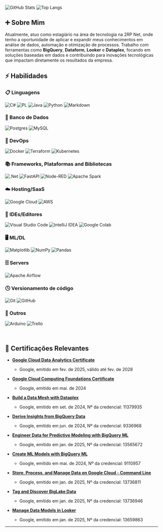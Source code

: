 ![GitHub Stats](https://github-readme-stats.vercel.app/api?username=ricardofsilva7&theme=transparent&bg_color=000&border_color=30A3DC&show_icons=true&icon_color=30A3DC&title_color=E94D5F&text_color=FFF)
![Top Langs](https://github-readme-stats-git-masterrstaa-rickstaa.vercel.app/api/top-langs/?username=ricardofsilva7&layout=compact&bg_color=000&border_color=30A3DC&title_color=E94D5F&text_color=FFF)

## ➕ Sobre Mim
Atualmente, atuo como estagiário na área de tecnologia na 2RP Net, onde tenho a oportunidade de aplicar e expandir meus conhecimentos em análise de dados, automação e otimização de processos. Trabalho com ferramentas como **BigQuery**, **Dataform**, **Looker** e **Dataplex**, focando em soluções baseadas em dados e contribuindo para inovações tecnológicas que impactam diretamente os resultados da empresa.

## ⚡ Habilidades 

### 📋 Linguagens

![C#](https://img.shields.io/badge/c%23-%23239120.svg?style=for-the-badge&logo=csharp&logoColor=white)
![PL](https://img.shields.io/badge/PL%2FSQL-FFFFFF?style=for-the-badge&logo=oracle&logoColor=FF0000&labelColor=FFFFFF&color=FF0000)
![Java](https://img.shields.io/badge/java-%23ED8B00.svg?style=for-the-badge&logo=openjdk&logoColor=white)
![Python](https://img.shields.io/badge/python-3670A0?style=for-the-badge&logo=python&logoColor=ffdd54)
![Markdown](https://img.shields.io/badge/markdown-%23000000.svg?style=for-the-badge&logo=markdown&logoColor=white)

### 💾 Banco de Dados

![Postgres](https://img.shields.io/badge/postgres-%23316192.svg?style=for-the-badge&logo=postgresql&logoColor=white)
![MySQL](https://img.shields.io/badge/mysql-4479A1.svg?style=for-the-badge&logo=mysql&logoColor=white)

### 💾 DevOps

![Docker](https://img.shields.io/badge/docker-%230db7ed.svg?style=for-the-badge&logo=docker&logoColor=white)
![Terraform](https://img.shields.io/badge/Terraform-7B42BC?style=for-the-badge&logo=terraform&logoColor=white)
![Kubernetes](https://img.shields.io/badge/kubernetes-%23326ce5.svg?style=for-the-badge&logo=kubernetes&logoColor=white)


### 📚 Frameworks, Plataformas and Bibliotecas

![.Net](https://img.shields.io/badge/.NET-5C2D91?style=for-the-badge&logo=.net&logoColor=white)
![FastAPI](https://img.shields.io/badge/FastAPI-005571?style=for-the-badge&logo=fastapi)
![Node-RED](https://img.shields.io/badge/Node--RED-%238F0000.svg?style=for-the-badge&logo=node-red&logoColor=white)
![Apache Spark](https://img.shields.io/badge/Apache%20Spark-FDEE21?style=flat-square&logo=apachespark&logoColor=black)
  
### ☁️ Hosting/SaaS
  
![Google Cloud](https://img.shields.io/badge/GoogleCloud-%234285F4.svg?style=for-the-badge&logo=google-cloud&logoColor=white)
![AWS](https://img.shields.io/badge/AWS-000.svg?style=for-the-badge&logo=amazon-aws&logoColor=white)
  
### 🚚 IDEs/Editores

![Visual Studio Code](https://img.shields.io/badge/Visual%20Studio%20Code-0078d7.svg?style=for-the-badge&logo=visual-studio-code&logoColor=white)
![IntelliJ IDEA](https://img.shields.io/badge/IntelliJIDEA-000000.svg?style=for-the-badge&logo=intellij-idea&logoColor=white)
![Google Colab](https://img.shields.io/badge/Google%20Colab-%23F9A825.svg?style=for-the-badge&logo=googlecolab&logoColor=white)

### 🖥️ ML/DL

  ![Matplotlib](https://img.shields.io/badge/Matplotlib-%23ffffff.svg?style=for-the-badge&logo=Matplotlib&logoColor=black)
  ![NumPy](https://img.shields.io/badge/numpy-%23013243.svg?style=for-the-badge&logo=numpy&logoColor=white)
  ![Pandas](https://img.shields.io/badge/pandas-%23150458.svg?style=for-the-badge&logo=pandas&logoColor=white)

### 🗄️ Servers

  ![Apache Airflow](https://img.shields.io/badge/Apache%20Airflow-017CEE?style=for-the-badge&logo=Apache%20Airflow&logoColor=white)

### 🕓 Versionamento de código

  ![Git](https://img.shields.io/badge/git-%23F05033.svg?style=for-the-badge&logo=git&logoColor=white)
  ![GitHub](https://img.shields.io/badge/github-%23121011.svg?style=for-the-badge&logo=github&logoColor=white)

### 🥅 Outros

  ![Arduino](https://img.shields.io/badge/-Arduino-00979D?style=for-the-badge&logo=Arduino&logoColor=white)
  ![Trello](https://img.shields.io/badge/Trello-%23026AA7.svg?style=for-the-badge&logo=Trello&logoColor=white)
  
<br>

## 🧱 Certificações Relevantes
- **[Google Cloud Data Analytics Certificate](https://www.credly.com/badges/44debf36-87d4-483a-a608-5dced46abf7a/linked_in_profile)**  
  - Google, emitido em fev. de 2025, válido até fev. de 2028
    
- **[Google Cloud Computing Foundations Certificate](https://www.credly.com/badges/dd9f02f2-25c8-45ca-8dcf-7ea5806a5fc9/linked_in_profile)**  
  - Google, emitido em mai. de 2024
    
- **[Build a Data Mesh with Dataplex](https://www.credly.com/badges/8bb142d8-3818-433d-99ac-7b9760ec7bec/linked_in_profile)**  
  - Google, emitido em set. de 2024, Nº da credencial: 11379935 

- **[Derive Insights from BigQuery Data](https://www.credly.com/badges/ac5f3532-d9bb-47e6-84e7-beac3f046d03/public_url)**  
  - Google, emitido em jun. de 2024, Nº da credencial: 9336968  

- **[Engineer Data for Predictive Modeling with BigQuery ML](https://www.credly.com/badges/f1881bdd-c099-43a3-beea-090b9af3b211/public_url)**  
  - Google, emitido em jan. de 2025, Nº da credencial: 13565672

- **[Create ML Models with BigQuery ML](https://www.credly.com/badges/c4be9ef3-8b61-48c6-bc41-2eda9ab317e2/public_url)**  
  - Google, emitido em mai. de 2024, Nº da credencial: 9110957

- **[Store, Process, and Manage Data on Google Cloud - Command Line](https://www.credly.com/badges/528a31a3-88aa-4acf-b5fa-ff603ae16944/public_url)**  
  - Google, emitido em jan. de 2025, Nº da credencial: 13736811

- **[Tag and Discover BigLake Data](https://www.credly.com/badges/4c63d9cb-09a8-4f7f-9a39-139c302f0609/public_url)**  
  - Google, emitido em jan. de 2025, Nº da credencial: 13736946

- **[Manage Data Models in Looker](https://www.credly.com/badges/c6902c31-1d91-448c-994f-6fc8e9cf5c28/public_url)**  
  - Google, emitido em jan. de 2025, Nº da credencial: 13659863

***


            
